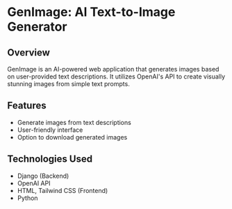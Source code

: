 # GenImage: AI Text-to-Image Generator

## Overview

GenImage is an AI-powered web application that generates images based on user-provided text descriptions. It utilizes OpenAI's API to create visually stunning images from simple text prompts.

## Features

- Generate images from text descriptions
- User-friendly interface
- Option to download generated images

## Technologies Used

- Django (Backend)
- OpenAI API
- HTML, Tailwind CSS (Frontend)
- Python
